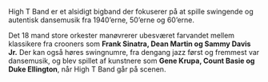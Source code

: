 High T Band er et alsidigt bigband der fokuserer på at spille swingende og autentisk dansemusik fra 1940’erne, 50’erne og 60’erne.

Det 18 mand store orkester manøvrerer ubesværet farvandet mellem klassikere fra crooners som __Frank Sinatra, Dean Martin og Sammy Davis Jr.__ Der kan også høres swingnumre, fra dengang jazz først og fremmest var dansemusik, og blev spillet af kunstnere som __Gene Krupa, Count Basie og Duke Ellington__, når High T Band går på scenen.